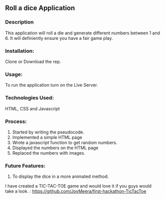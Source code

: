 ## Roll a dice Application

### Description
This application will roll a die and generate different numbers between 1 and 6. It will definiently ensure you have a fair game play.

### Installation:
Clone or Download the rep.

### Usage:
To run the application turn on the Live Server.

### Technologies Used:
HTML, CSS and Javascript

### Process:
1. Started by writing the pseudocode.
2. Implemented a simple HTML page
3. Wrote a javascript function to get random numbers.
4. Displayed the numbers on the HTML page
5. Replaced the numbers with images.

### Future Features:
 1. To display the dice in a more animated method.

I have created a TIC-TAC-TOE game and would love it if you guys would take a look. : https://github.com/JoyMeera/first-hackathon-TicTacToe 
